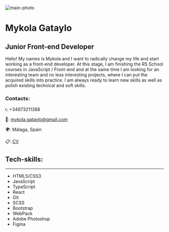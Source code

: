 ![main-photo](https://avatars.githubusercontent.com/u/70888618?s=96&v=4 'Mykola Gataylo')

# Mykola Gataylo

## Junior Front-end Developer

Hello!
My names is Mykola and I want to radically change my life and start working as a front-end developer.
At this stage, I am finishing the RS School courses in JavaScript / Front-end and at the same time I am looking for an interesting team and no less interesting projects, where I can put the acquired skills into practice.
I am always ready to learn new skills as well as polish existing technical and soft skills.

### Contacts:

📞: +34673211388

📧: mykola.gataylo@gmail.com

🌍: Málaga, Spain

📋: [CV](https://cv-mykola-gataylo.netlify.app 'cv mykola gataylo')

## Tech-skills:

---

- HTML5/CSS3
- JavaScript
- TypeScript
- React
- Git
- SCSS
- Bootstrap
- WebPack
- Adobe Photoshop
- Figma
